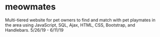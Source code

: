# meowmates
Multi-tiered website for pet owners to find and match with pet playmates in the area using JavaScript, SQL, Ajax, HTML, CSS, Bootstrap, and Handlebars. 5/26/19 - 6/11/19
